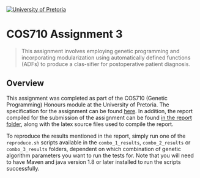 [![University of Pretoria](https://www.up.ac.za/themes/up2.0/images/horizontal-logo.png)]()

# COS710 Assignment 3

> This  assignment  involves  employing  genetic  programming  and  incorporating modularization using automatically 
> defined functions (ADFs) to produce a clas-sifier  for  postoperative  patient  diagnosis.

## Overview

This assignment was completed as part of the COS710 (Genetic Programming) Honours module at the University of Pretoria.
The specification for the assignment can be found [here](specification.pdf). In addition, the report compiled for the submission
of the assignment can be found [in the report folder](report/report.pdf), along with the latex source files used to compile the report.

To reproduce the results mentioned in the report, simply run one of the `reproduce.sh` scripts available in the `combo_1_results`, `combo_2_results`
or `combo_3_results` folders, dependent on which combination of genetic algorithm parameters you want to run the tests for.
Note that you will need to have Maven and java version 1.8 or later installed to run the scripts successfully.